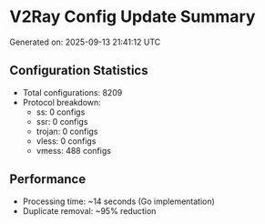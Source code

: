 # V2Ray Config Update Summary
Generated on: 2025-09-13 21:41:12 UTC

## Configuration Statistics
- Total configurations: 8209
- Protocol breakdown:
  - ss: 0 configs
  - ssr: 0 configs
  - trojan: 0 configs
  - vless: 0 configs
  - vmess: 488 configs

## Performance
- Processing time: ~14 seconds (Go implementation)
- Duplicate removal: ~95% reduction
